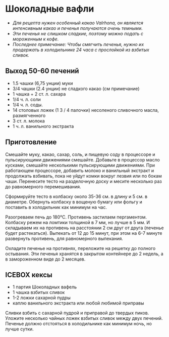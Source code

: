 # Шоколадные вафли

 * *Для рецепта нужен особенный какао Valrhona, он является интенсивным какао и печенья получаются очень темными.*
 * *Эти печенья не слишком сладкие, поэтому можно подать с мороженным к кофе.*
 * *Последнее примечание: Чтобы смягчить печенья, нужно их продержать в холодильнике 24 часа с прослойкой из взбитых сливок.*

## Выход 50-60 печений

 * 1.5 чашки (6,75 унции) муки
 * 3/4 чашки (2.4 унции) не сладкого какао (см примечание)
 * 1 чашка + 2 ст. л. сахара
 * 1/4 ч. л. соли
 * 1/4 ч. л. соды.
 * 14 столовых ложек (1 3 / 4 палочки) несоленого сливочного масла, размягченного
 * 3 ст. л. молока
 * 1 ч. л. ванильного экстракта

## Приготовление

Смешайте муку, какао, сахар, соль, и пищевую соду в процессоре и пульсирующими движениями смешайте. Добавьте в процессор масло кусками, смешайте несколькими пульсирующими движениями. При работающем процессоре, добавить молоко и ванильный экстракт и продолжать взбивать, пока не уйдут комки вокруг лезвия или по бокам чаши. Перенесите тесто на разделочную доску и месите несколько раз до равномерного перемешивания.

Сформируйте тесто в колбаску около 35-36 см. в длину и 5 см. в диаметре. Обернуть колбаску в вощеную бумагу или фольгу и поставить в холодильник как минимум на час.

Разогреваем печь до 180°С. Противень застилаем пергаментом. Колбаску режем на ломтики толщиной в 7 мм, но лучше в 5 мм. И складываем их на противень на расстоянии 2 см друг от друга (печенье будет растекаться). Выпекать от 12 до 15 минут, при этом на 6-7 минуте развернуть противень, для равномерного выпекания.

Охладите печенье на противнях, переложите на решетку до полного остывания. Эти печенья хранятся в закрытом контейнере до 2 недель, а в замороженном виде до 2 месяцев.

## ICEBOX кексы

 * 1 партия Шоколадных вафель
 * 1 чашка взбитых сливок
 * 1-2 ложки сахарной пудры
 * каплю ванильного экстракта или любой любимой приправы

Сливки взбить с сахарной пудрой и приправой до твердых пиков. Уложите несколько чайных ложек взбитых сливок между двух печений. Печенье должно отстояться в холодильнике как минимум ночь, но лучше сутки.
